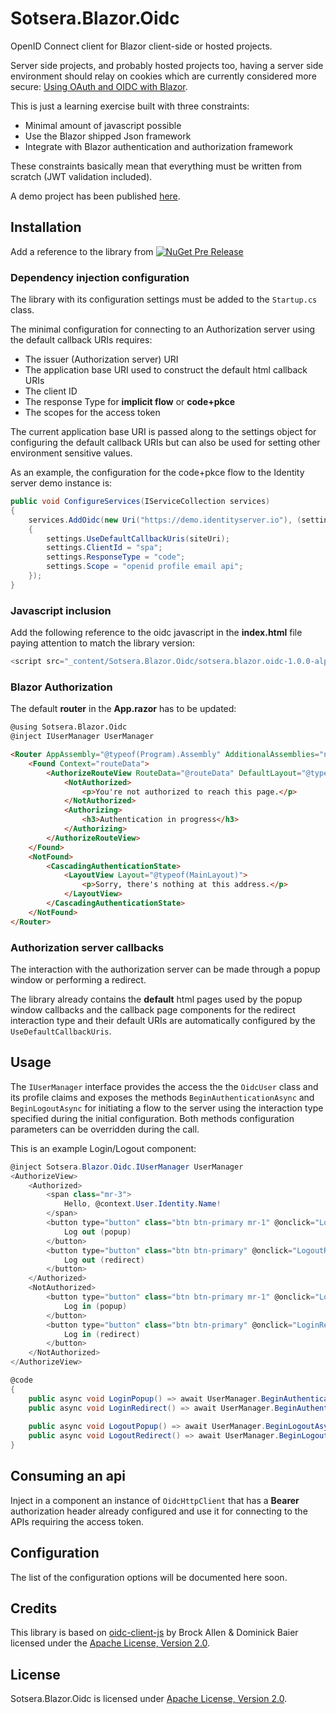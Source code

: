 # Sotsera.Blazor.Oidc

OpenID Connect client for Blazor client-side or hosted projects.

Server side projects, and probably hosted projects too, having a server side environment should relay
on cookies which are currently considered more secure: 
[Using OAuth and OIDC with Blazor](https://brockallen.com/2019/01/11/using-oauth-and-oidc-with-blazor/).

This is just a learning exercise built with three constraints:
- Minimal amount of javascript possible
- Use the Blazor shipped Json framework
- Integrate with Blazor authentication and authorization framework

These constraints basically mean that everything must be written from scratch (JWT validation included).

A demo project has been published [here](https://blazor-oidc.sotsera.com/).

## Installation

Add a reference to the library from [![NuGet Pre Release](https://img.shields.io/nuget/vpre/Sotsera.Blazor.Oidc.svg)](https://www.nuget.org/packages/Sotsera.Blazor.Oidc/)

### Dependency injection configuration
The library with its configuration settings must be added to the `Startup.cs` class.

The minimal configuration for connecting to an Authorization server using the default callback URIs requires:

- The issuer (Authorization server) URI
- The application base URI used to construct the default html callback URIs
- The client ID
- The response Type for **implicit flow** or **code+pkce**
- The scopes for the access token

The current application base URI is passed along to the settings object for configuring the default callback URIs but can also be used for setting other environment sensitive values.

As an example, the configuration for the code+pkce flow to the Identity server demo instance is:

```c#
public void ConfigureServices(IServiceCollection services)
{
    services.AddOidc(new Uri("https://demo.identityserver.io"), (settings, siteUri) =>
    {
        settings.UseDefaultCallbackUris(siteUri);
        settings.ClientId = "spa";
        settings.ResponseType = "code";
        settings.Scope = "openid profile email api";
    });
}
```

### Javascript inclusion
Add the following reference to the oidc javascript in the __index.html__ file paying attention to match the library version:

```c#
<script src="_content/Sotsera.Blazor.Oidc/sotsera.blazor.oidc-1.0.0-alpha-3.js"></script>
```

### Blazor Authorization 
The default **router** in the **App.razor** has to be updated:

```html
@using Sotsera.Blazor.Oidc
@inject IUserManager UserManager

<Router AppAssembly="@typeof(Program).Assembly" AdditionalAssemblies="new[] { typeof(IUserManager).Assembly }">
    <Found Context="routeData">
        <AuthorizeRouteView RouteData="@routeData" DefaultLayout="@typeof(MainLayout)">
            <NotAuthorized>
                <p>You're not authorized to reach this page.</p>
            </NotAuthorized>
            <Authorizing>
                <h3>Authentication in progress</h3>
            </Authorizing>
        </AuthorizeRouteView>
    </Found>
    <NotFound>
        <CascadingAuthenticationState>
            <LayoutView Layout="@typeof(MainLayout)">
                <p>Sorry, there's nothing at this address.</p>
            </LayoutView>
        </CascadingAuthenticationState>
    </NotFound>
</Router>
```

### Authorization server callbacks
The interaction with the authorization server can be made through a popup window or performing a redirect. 

The library already contains the **default** html pages used by the popup window callbacks and the callback page components for the redirect interaction type and their default URIs are automatically configured by the `UseDefaultCallbackUris`. 

## Usage

The `IUserManager` interface provides the access the the `OidcUser` class and its profile claims and exposes the methods `BeginAuthenticationAsync` and `BeginLogoutAsync` for initiating a flow to the server using the interaction type specified during the initial configuration. Both methods configuration parameters can be overridden during the call.

This is an example Login/Logout component:

```c#
@inject Sotsera.Blazor.Oidc.IUserManager UserManager
<AuthorizeView>
    <Authorized>
        <span class="mr-3">
            Hello, @context.User.Identity.Name!
        </span>
        <button type="button" class="btn btn-primary mr-1" @onclick="LogoutPopup">
            Log out (popup)
        </button>
        <button type="button" class="btn btn-primary" @onclick="LogoutRedirect">
            Log out (redirect)
        </button>
    </Authorized>
    <NotAuthorized>
        <button type="button" class="btn btn-primary mr-1" @onclick="LoginPopup">
            Log in (popup)
        </button>
        <button type="button" class="btn btn-primary" @onclick="LoginRedirect">
            Log in (redirect)
        </button>
    </NotAuthorized>
</AuthorizeView>

@code
{
    public async void LoginPopup() => await UserManager.BeginAuthenticationAsync();
    public async void LoginRedirect() => await UserManager.BeginAuthenticationAsync(p => p.WithRedirect());
    
    public async void LogoutPopup() => await UserManager.BeginLogoutAsync();
    public async void LogoutRedirect() => await UserManager.BeginLogoutAsync(p => p.WithRedirect());
}
```

## Consuming an api

Inject in a component an instance of `OidcHttpClient` that has a **Bearer** authorization header already configured and use it for connecting to the APIs requiring the access token.

## Configuration

The list of the configuration options will be documented here soon.

## Credits

This library is based on [oidc-client-js](https://github.com/IdentityModel/oidc-client-js) by 
Brock Allen & Dominick Baier licensed under the 
[Apache License, Version 2.0](https://github.com/IdentityModel/oidc-client-js/blob/1.8.2/README.md).

## License

Sotsera.Blazor.Oidc is licensed under 
[Apache License, Version 2.0](https://github.com/sotsera/sotsera.blazor.oidc/blob/master/LICENSE.txt).
